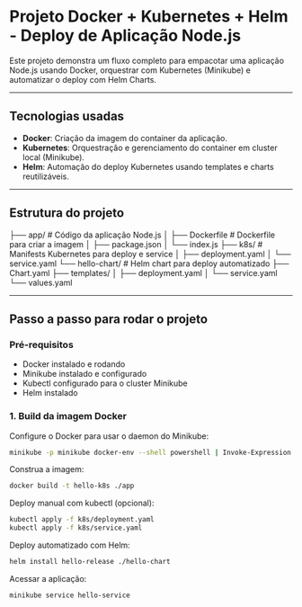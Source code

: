 # Projeto Docker + Kubernetes + Helm - Deploy de Aplicação Node.js

Este projeto demonstra um fluxo completo para empacotar uma aplicação Node.js usando Docker, orquestrar com Kubernetes (Minikube) e automatizar o deploy com Helm Charts.

---

## Tecnologias usadas

- **Docker**: Criação da imagem do container da aplicação.
- **Kubernetes**: Orquestração e gerenciamento do container em cluster local (Minikube).
- **Helm**: Automação do deploy Kubernetes usando templates e charts reutilizáveis.

---

## Estrutura do projeto

├── app/ # Código da aplicação Node.js
│ ├── Dockerfile # Dockerfile para criar a imagem
│ ├── package.json
│ └── index.js
├── k8s/ # Manifests Kubernetes para deploy e service
│ ├── deployment.yaml
│ └── service.yaml
└── hello-chart/ # Helm chart para deploy automatizado
├── Chart.yaml
├── templates/
│ ├── deployment.yaml
│ └── service.yaml
└── values.yaml

---

## Passo a passo para rodar o projeto

### Pré-requisitos

- Docker instalado e rodando
- Minikube instalado e configurado
- Kubectl configurado para o cluster Minikube
- Helm instalado

### 1. Build da imagem Docker

Configure o Docker para usar o daemon do Minikube:

```bash
minikube -p minikube docker-env --shell powershell | Invoke-Expression
```

Construa a imagem:
```bash
docker build -t hello-k8s ./app
```

Deploy manual com kubectl (opcional):
```bash
kubectl apply -f k8s/deployment.yaml
kubectl apply -f k8s/service.yaml
```

Deploy automatizado com Helm:
```bash
helm install hello-release ./hello-chart
```

Acessar a aplicação:
```bash
minikube service hello-service
```